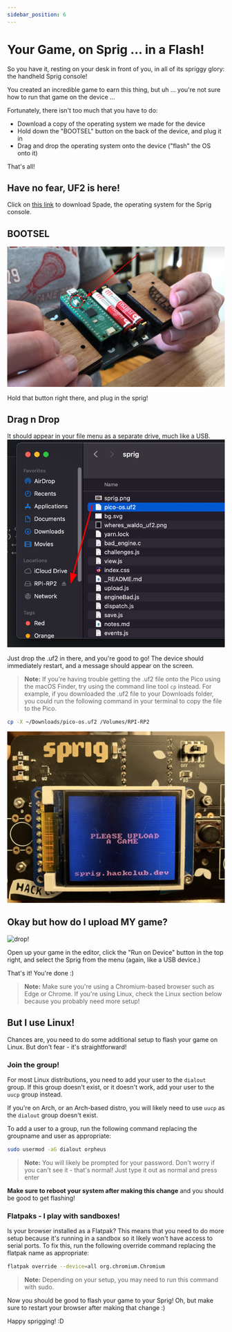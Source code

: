 ```yaml
---
sidebar_position: 6
---
```


# Your Game, on Sprig ... in a Flash!

So you have it, resting on your desk in front of you, in all of its spriggy glory: the handheld Sprig console!

You created an incredible game to earn this thing, but uh ... you're not sure how to run that game on the device ...

Fortunately, there isn't too much that you have to do:

- Download a copy of the operating system we made for the device
- Hold down the "BOOTSEL" button on the back of the device, and plug it in
- Drag and drop the operating system onto the device ("flash" the OS onto it)

That's all!

## Have no fear, UF2 is here!

Click on [this link](https://sprig.hackclub.com/pico-os.uf2) to download Spade, the operating system for the Sprig console.

## BOOTSEL

![sprig!](../static/img/sprig.png)

Hold that button right there, and plug in the sprig!

## Drag n Drop

It should appear in your file menu as a separate drive, much like a USB.
![drop!](../static/img/drag_n_drop.png)

Just drop the .uf2 in there, and you're good to go! The device should immediately restart, and a message should appear on the screen.

> **Note:** If you're having trouble getting the .uf2 file onto the Pico using the macOS Finder, try using the command line tool `cp` instead.
> For example, if you downloaded the .uf2 file to your Downloads folder, you could run the following command in your terminal to copy the file to the Pico.

```sh
cp -X ~/Downloads/pico-os.uf2 /Volumes/RPI-RP2
```

![upload a game screen](../static/img/default_screen.jpg)

## Okay but how do I upload MY game?

![drop!](https://doggo.ninja/lRotxY.png)

Open up your game in the editor, click the "Run on Device" button in the top right, and select the Sprig from the menu (again, like a USB device.)

That's it! You're done :)

> **Note:**
> Make sure you're using a Chromium-based browser such as Edge or Chrome.
> If you're using Linux, check the Linux section below because you probably need more setup!


## But I use Linux!

Chances are, you need to do some additional setup to flash your game on Linux. But don't fear - it's straightforward!

### Join the group!

For most Linux distributions, you need to add your user to the `dialout` group. If this group doesn't exist, or it doesn't work, add your user to the `uucp` group instead.

If you're on Arch, or an Arch-based distro, you will likely need to use `uucp` as the `dialout` group doesn't exist.

To add a user to a group, run the following command replacing the groupname and user as appropriate:
```sh
sudo usermod -aG dialout orpheus
```
> **Note:**
> You will likely be prompted for your password. Don't worry if you can't see it - that's normal! Just type it out as normal and press enter

**Make sure to reboot your system after making this change** and you should be good to get flashing!

### Flatpaks - I play with sandboxes!

Is your browser installed as a Flatpak? This means that you need to do more setup because it's running in a sandbox so it likely won't have access to serial ports. To fix this, run the following override command replacing the flatpak name as appropriate:

```sh
flatpak override --device=all org.chromium.Chromium
```
> **Note:**
> Depending on your setup, you may need to run this command with sudo.

Now you should be good to flash your game to your Sprig! Oh, but make sure to restart your browser after making that change :)

Happy sprigging! :D
